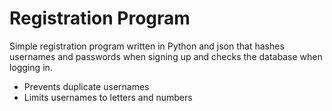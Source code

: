 # Registration Program
Simple registration program written in Python and json that hashes usernames and passwords when signing up and checks the database when logging in.

- Prevents duplicate usernames
- Limits usernames to letters and numbers
